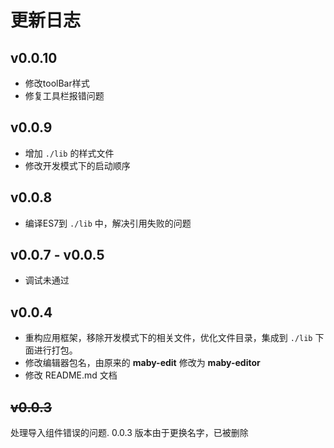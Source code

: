更新日志
=========

v0.0.10
------
  - 修改toolBar样式
  - 修复工具栏报错问题

v0.0.9
------
  - 增加 `./lib` 的样式文件
  - 修改开发模式下的启动顺序

v0.0.8
------
  - 编译ES7到 `./lib` 中，解决引用失败的问题

v0.0.7 - v0.0.5
------
  - 调试未通过

v0.0.4
------
  - 重构应用框架，移除开发模式下的相关文件，优化文件目录，集成到 `./lib` 下面进行打包。
  - 修改编辑器包名，由原来的 **maby-edit** 修改为 **maby-editor**
  - 修改 README.md 文档

~~v0.0.3~~
------

处理导入组件错误的问题.
0.0.3 版本由于更换名字，已被删除